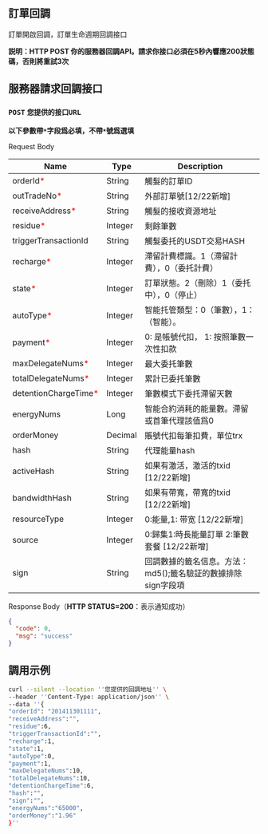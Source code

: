 ## 訂單回調
訂單開啟回調，訂單生命週期回調接口

**説明：HTTP POST 你的服務器回調API。請求你接口必須在5秒內響應200狀態碼，否則將重試3次**

## 服務器請求回調接口
### `POST` `您提供的接口URL`
**以下參數帶`*`字段爲必填，不帶`*`號爲選填**

Request Body

| Name                                                | Type    | Description                        |
|-----------------------------------------------------|---------|------------------------------------|
| orderId<span style="color:red">*</span>             | String  | 觸髮的訂單ID                            |
| outTradeNo<span style="color:red">*</span>          | String  | 外部訂單號[12/22新增]                     |
| receiveAddress<span style="color:red">*</span>      | String  | 觸髮的接收資源地址                          |
| residue<span style="color:red">*</span>             | Integer | 剩餘筆數                               |
| triggerTransactionId                                | String  | 觸髮委托的USDT交易HASH                    |
| recharge<span style="color:red">*</span>            | Integer | 滯留計費標識。1（滯留計費），0（委托計費）             |
| state<span style="color:red">*</span>               | Integer | 訂單狀態。2（刪除）1（委托中），0（停止）             |
| autoType<span style="color:red">*</span>            | Integer | 智能托管類型：0（筆數），1：（智能）。               |
| payment<span style="color:red">*</span>             | Integer | 0: 是帳號代扣， 1: 按照筆數一次性扣款             |
| maxDelegateNums<span style="color:red">*</span>     | Integer | 最大委托筆數                             |
| totalDelegateNums<span style="color:red">*</span>   | Integer | 累計已委托筆數                            |
| detentionChargeTime<span style="color:red">*</span> | Integer | 筆數模式下委托滯留天數                        |
| energyNums                                          | Long    | 智能合約消耗的能量數。滯留或首筆代理該值爲0             |
| orderMoney                                          | Decimal | 賬號代扣每筆扣費，單位trx                     |
| hash                                                | String  | 代理能量hash                           |
| activeHash                                          | String  | 如果有激活，激活的txid [12/22新增]            |
| bandwidthHash                                       | String  | 如果有帶寬，帶寬的txid [12/22新增]            |
| resourceType                                        | Integer  | 0:能量,1: 带宽 [12/22新增]               |
| source                                              | Integer | 0:歸集1:時長能量訂單  2:筆數套餐 [12/22新增]     |
| sign                                                | String  | 回調數據的籤名信息。方法：md5();籤名驗証的數據排除sign字段項 |


Response Body（**HTTP STATUS=200**：表示通知成功）
```JSON
{
  "code": 0,
  "msg": "success"
}

```

## 調用示例
```bash
curl --silent --location ''您提供的回調地址'' \
--header ''Content-Type: application/json'' \
--data ''{
"orderId": "201411301111", 
"receiveAddress":"",
"residue":6, 
"triggerTransactionId":"", 
"recharge":1, 
"state":1, 
"autoType":0, 
"payment":1, 
"maxDelegateNums":10, 
"totalDelegateNums":10, 
"detentionChargeTime":6, 
"hash":"", 
"sign":"", 
"energyNums":"65000", 
"orderMoney":"1.96" 
}''

```

